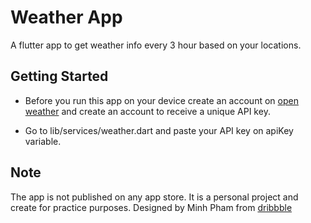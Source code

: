 # Weather App

A flutter app to get weather info every 3 hour based on your locations.

## Getting Started

- Before you run this app on your device create an account on [open weather](https://openweather.org)
  and create an account to receive a unique API key.

- Go to lib/services/weather.dart and paste your API key on apiKey variable.

## Note

The app is not published on any app store. It is a personal project and create for practice purposes.
Designed by Minh Pham from [dribbble](https://dribbble.com)
